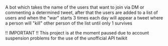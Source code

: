 A bot which takes the name of the users that want to join via DM or commenting a determined tweet, after that the users are added to a list of users and when the "war" starts 3 times each day will appear a tweet where a person will "kill" other person of the list until only 1 survives


!! IMPORTANT !!
This project is at the moment paused due to account suspension problems for the use of the unofficial API twikit
